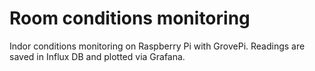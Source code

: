 # Room conditions monitoring
Indor conditions monitoring on Raspberry Pi with GrovePi. Readings are saved in Influx DB and plotted via Grafana.
